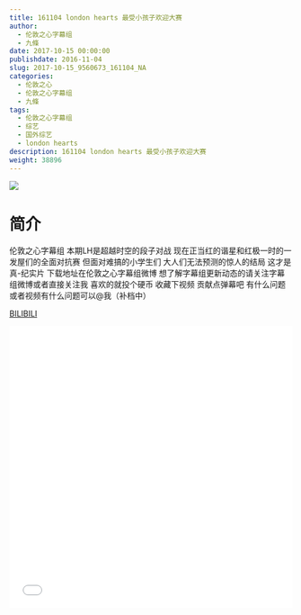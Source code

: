 ```yaml
---
title: 161104 london hearts 最受小孩子欢迎大赛
author: 
  - 伦敦之心字幕组
  - 九條
date: 2017-10-15 00:00:00
publishdate: 2016-11-04
slug: 2017-10-15_9560673_161104_NA
categories: 
  - 伦敦之心
  - 伦敦之心字幕组
  - 九條
tags: 
  - 伦敦之心字幕组
  - 综艺
  - 国外综艺
  - london hearts
description: 161104 london hearts 最受小孩子欢迎大赛
weight: 38896
---
```


![](https://i.imgur.com/7G71F9R.jpg)

# 简介  
伦敦之心字幕组
本期LH是超越时空的段子对战 现在正当红的谐星和红极一时的一发屋们的全面对抗赛 但面对难搞的小学生们 大人们无法预测的惊人的结局 这才是真-纪实片 下载地址在伦敦之心字幕组微博 想了解字幕组更新动态的请关注字幕组微博或者直接关注我 喜欢的就投个硬币 收藏下视频 贡献点弹幕吧 有什么问题或者视频有什么问题可以@我（补档中）

  [BILIBILI](https://www.bilibili.com/video/av9560673/)


  <iframe src="//www.bilibili.com/html/html5player.html?cid=15803761&aid=9560673" width="100%" height="500" frameborder="0" allowfullscreen="allowfullscreen"></iframe>
